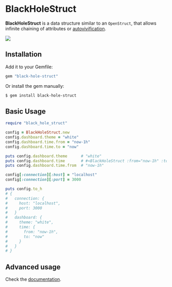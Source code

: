 # BlackHoleStruct

**BlackHoleStruct** is a data structure similar to an `OpenStruct`, that allows
infinite chaining of attributes or [autovivification](https://en.wikipedia.org/wiki/Autovivification).  

![](https://media.giphy.com/media/kxAX99ncvbPk4/giphy.gif)

## Installation

Add it to your Gemfile:

```ruby
gem "black-hole-struct"
```

Or install the gem manually:

```sh
$ gem install black-hole-struct
```

## Basic Usage

```ruby
require "black_hole_struct"

config = BlackHoleStruct.new
config.dashboard.theme = "white"
config.dashboard.time.from = "now-1h"
config.dashboard.time.to = "now"

puts config.dashboard.theme      # "white"
puts config.dashboard.time       # #<BlackHoleStruct :from="now-1h" :to="now">
puts config.dashboard.time.from  # "now-1h"

config[:connection][:host] = "localhost"
config[:connection][:port] = 3000

puts config.to_h
# {
#   connection: {
#     host: "localhost",
#     port: 3000
#   }
#   dashboard: {
#     theme: "white",
#     time: {
#       from: "now-1h",
#       to: "now"
#     }
#   }
# }
```

## Advanced usage

Check the [documentation](http://www.rubydoc.info/github/mickey/black-hole-struct/master/BlackHoleStruct).
